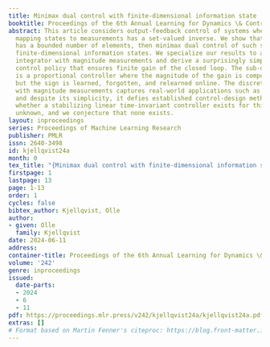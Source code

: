 ```yaml
---
title: Minimax dual control with finite-dimensional information state
booktitle: Proceedings of the 6th Annual Learning for Dynamics \& Control Conference
abstract: This article considers output-feedback control of systems where the function
  mapping states to measurements has a set-valued inverse. We show that if the set
  has a bounded number of elements, then minimax dual control of such systems admits
  finite-dimensional information states. We specialize our results to a discrete-time
  integrator with magnitude measurements and derive a surprisingly simple sub-optimal
  control policy that ensures finite gain of the closed loop. The sub-optimal policy
  is a proportional controller where the magnitude of the gain is computed offline,
  but the sign is learned, forgotten, and relearned online. The discrete-time integrator
  with magnitude measurements captures real-world applications such as antenna alignment,
  and despite its simplicity, it defies established control-design methods. For example,
  whether a stabilizing linear time-invariant controller exists for this system is
  unknown, and we conjecture that none exists.
layout: inproceedings
series: Proceedings of Machine Learning Research
publisher: PMLR
issn: 2640-3498
id: kjellqvist24a
month: 0
tex_title: "{Minimax dual control with finite-dimensional information state}"
firstpage: 1
lastpage: 13
page: 1-13
order: 1
cycles: false
bibtex_author: Kjellqvist, Olle
author:
- given: Olle
  family: Kjellqvist
date: 2024-06-11
address:
container-title: Proceedings of the 6th Annual Learning for Dynamics \& Control Conference
volume: '242'
genre: inproceedings
issued:
  date-parts:
  - 2024
  - 6
  - 11
pdf: https://proceedings.mlr.press/v242/kjellqvist24a/kjellqvist24a.pdf
extras: []
# Format based on Martin Fenner's citeproc: https://blog.front-matter.io/posts/citeproc-yaml-for-bibliographies/
---
```

